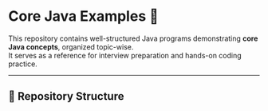 # Core Java Examples 🚀

This repository contains well-structured Java programs demonstrating **core Java concepts**, organized topic-wise.  
It serves as a reference for interview preparation and hands-on coding practice.

---

## 📂 Repository Structure

